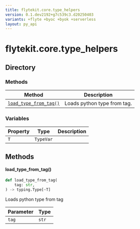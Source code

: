 ```yaml
---
title: flytekit.core.type_helpers
version: 0.1.dev2192+g7c539c3.d20250403
variants: +flyte +byoc +byok +serverless
layout: py_api
---
```


# flytekit.core.type_helpers

## Directory

### Methods

| Method | Description |
|-|-|
| [`load_type_from_tag()`](#load_type_from_tag) | Loads python type from tag. |


### Variables

| Property | Type | Description |
|-|-|-|
| `T` | `TypeVar` |  |

## Methods

#### load_type_from_tag()

```python
def load_type_from_tag(
    tag: str,
) -> typing.Type[~T]
```
Loads python type from tag


| Parameter | Type |
|-|-|
| `tag` | `str` |

